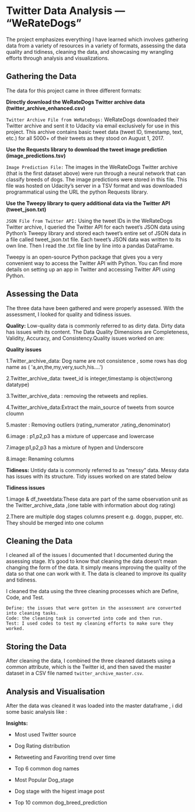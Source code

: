 # Twitter Data Analysis — “WeRateDogs”

The project emphasizes everything I have learned which involves gathering data from a variety of resources in a variety of formats, assessing the data quality and tidiness, cleaning the data, and showcasing my wrangling efforts through analysis and visualizations.

## Gathering the Data

The data for this project came in three different formats:

**Directly download the WeRateDogs Twitter archive data (twitter_archive_enhanced.csv)**

`Twitter Archive File from WeRateDogs:` WeRateDogs downloaded their Twitter archive and sent it to Udacity via email exclusively for use in this project. This archive contains basic tweet data (tweet ID, timestamp, text, etc.) for all 5000+ of their tweets as they stood on August 1, 2017.

**Use the Requests library to download the tweet image prediction (image_predictions.tsv)**

`Image Prediction File:` The images in the WeRateDogs Twitter archive (that is the first dataset above) were run through a neural network that can classify breeds of dogs. The image predictions were stored in this file. This file was hosted on Udacity’s server in a TSV format and was downloaded programmatical using the URL the python Requests library.

**Use the Tweepy library to query additional data via the Twitter API (tweet_json.txt)**

`JSON File from Twitter API:` Using the tweet IDs in the WeRateDogs Twitter archive, I queried the Twitter API for each tweet’s JSON data using Python’s Tweepy library and stored each tweet’s entire set of JSON data in a file called tweet_json.txt file. Each tweet’s JSON data was written to its own line. Then I read the .txt file line by line into a pandas DataFrame.

Tweepy is an open-source Python package that gives you a very convenient way to access the Twitter API with Python. You can find more details on setting up an app in Twitter and accessing Twitter API using Python.

## Assessing the Data

The three data have been gathered and were properly assessed. With the assessment, I looked for quality and tidiness issues.

**Quality:** Low-quality data is commonly referred to as dirty data. Dirty data has issues with its content. The Data Quality Dimensions are Completeness, Validity, Accuracy, and Consistency.Quality issues worked on are:

**Quality issues**

1.Twitter_archive_data: Dog name are not consistence , some rows has dog name as ( 'a,an,the,my,very,such,his....')

2.Twitter_archive_data: tweet_id is integer,timestamp is object(wrong datatype)

3.Twitter_archive_data : removing the retweets and replies.

4.Twitter_archive_data:Extract the main_source of tweets from source cloumn

5.master : Removing outliers (rating_numerator ,rating_denominator)

6.image : p1,p2,p3 has a mixture of uppercase and lowercase

7.image:p1,p2,p3 has a mixture of hypen and Underscore

8.image: Renaming columns

**Tidiness:** Untidy data is commonly referred to as “messy” data. Messy data has issues with its structure. Tidy issues worked on are stated below

**Tidiness issues**

1.image & df_tweetdata:These data are part of the same observation unit as the Twitter_archive_data ,(one table with information about dog rating)

2.There are multiple dog stages columns present e.g. doggo, pupper, etc. They should be merged into one column

## Cleaning the Data

I cleaned all of the issues I documented that I documented during the assessing stage. It’s good to know that cleaning the data doesn’t mean changing the form of the data. It simply means improving the quality of the data so that one can work with it. The data is cleaned to improve its quality and tidiness.

I cleaned the data using the three cleaning processes which are Define, Code, and Test.

    Define: the issues that were gotten in the assessment are converted into cleaning tasks.
    Code: the cleaning task is converted into code and then run.
    Test: I used codes to test my cleaning efforts to make sure they worked.

## Storing the Data

After cleaning the data, I combined the three cleaned datasets using a common attribute, which is the Twitter id, and then saved the master dataset in a CSV file named `twitter_archive_master.csv`.

## Analysis and Visualisation

After the data was cleaned it was loaded into the master dataframe , i did some basic analysis like :

**Insights:**

* Most used Twitter source

* Dog Rating distribution

* Retweeting and Favoriting trend over time

* Top 6 common dog names

* Most Popular Dog_stage

* Dog stage with the higest image post

* Top 10 common dog_breed_prediction
